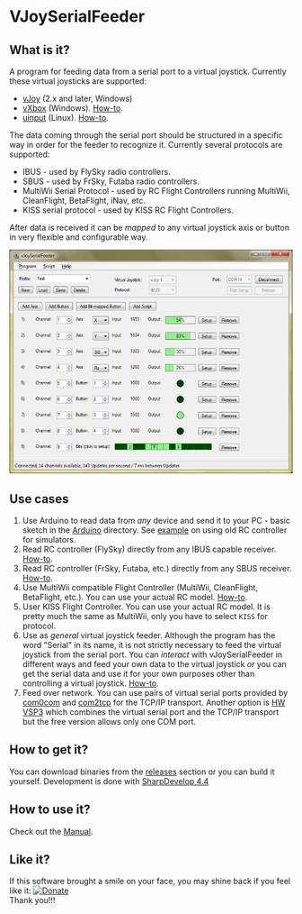 # VJoySerialFeeder #

## What is it? ##
A program for feeding data from a serial port to a virtual joystick. Currently these virtual joysticks are supported:
* [vJoy](http://vjoystick.sourceforge.net) (2.x and later, Windows)
* [vXbox](https://github.com/shauleiz/ScpVBus/releases) (Windows). [How-to](Docs/vXbox.md).
* [uinput](https://www.kernel.org/doc/html/v4.12/input/uinput.html) (Linux). [How-to](Docs/Linux.md).

The data coming through the serial port should be structured in a specific way in order for the feeder to recognize it. Currently several protocols are supported:
* IBUS - used by FlySky radio controllers.
* SBUS - used by FrSky, Futaba radio controllers.
* MultiWii Serial Protocol - used by RC Flight Controllers running MultiWii, CleanFlight, BetaFlight, iNav, etc.
* KISS serial protocol - used by KISS RC Flight Controllers.

After data is received it can be _mapped_ to any virtual joystick axis or button in very flexible and configurable way.

![Screenshot](Docs/images/screenshot.png)

## Use cases ##
1. Use Arduino to read data from _any_ device and send it to your PC - basic sketch in the [Arduino](Arduino/Joystick) directory. See [example](Docs/Arduino.md) on using old RC controller for simulators.
2. Read RC controller (FlySky) directly from any IBUS capable receiver. [How-to](Docs/FlySky.md).
3. Read RC controller (FrSky, Futaba, etc.) directly from any SBUS receiver. [How-to](Docs/Sbus.md).
4. Use MultiWii compatible Flight Controller (MultiWii, CleanFlight, BetaFlight, etc.). You can use your actual RC model. [How-to](Docs/MultiWii.md).
5. User KISS Flight Controller. You can use your actual RC model. It is pretty much the same as MultiWii, only you have to select `KISS` for protocol.
6. Use as _general_ virtual joystick feeder. Although the program has the word "Serial" in its name, it is not strictly necessary to feed the virtual joystick from the serial port.
   You can _interact_ with vJoySerialFeeder in different ways and feed your own data to the virtual joystick _or_ you can get the serial data and use it for your own purposes other than
   controlling a virtual joystick. [How-to](Docs/Interaction.md).
7. Feed over network. You can use pairs of virtual serial ports provided by [com0com](http://com0com.sourceforge.net/) and [com2tcp](https://sourceforge.net/projects/com0com/files/com2tcp) for the TCP/IP transport. Another option is [HW VSP3](https://www.hw-group.com/products/hw_vsp/index_en.html) which combines the virtual serial port and the TCP/IP transport but the free version allows only one COM port.

## How to get it? ##
You can download binaries from the [releases](../../releases) section or you can build it yourself. Development is done with [SharpDevelop 4.4](http://www.icsharpcode.net/opensource/sd/)

## How to use it? ##
Check out the [Manual](Docs/README.md).

## Like it?
If this software brought a smile on your face, you may shine back if you feel like it: [![Donate](https://www.paypalobjects.com/en_US/i/btn/btn_donate_SM.gif)](https://www.paypal.com/cgi-bin/webscr?cmd=_donations&business=L5789HZB5NAX4&lc=BG&currency_code=USD&bn=PP%2dDonationsBF%3abtn_donate_SM%2egif%3aNonHosted)\
Thank you!!!
